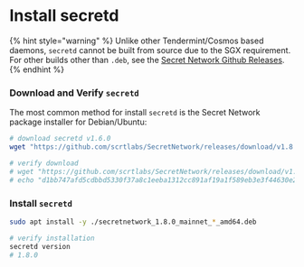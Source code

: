 # Install secretd

{% hint style="warning" %}
Unlike other Tendermint/Cosmos based daemons, `secretd` cannot be built from source due to the SGX requirement. For other builds other than `.deb`, see the [Secret Network Github Releases](https://github.com/scrtlabs/SecretNetwork/releases).
{% endhint %}

### Download and Verify `secretd`  <a href="#_1-download-the-secret-network-package-installer-for-debian-ubuntu" id="_1-download-the-secret-network-package-installer-for-debian-ubuntu"></a>

The most common method for install `secretd` is the Secret Network package installer for Debian/Ubuntu:

```bash
# download secretd v1.6.0
wget "https://github.com/scrtlabs/SecretNetwork/releases/download/v1.8.0/secretnetwork_1.8.0_mainnet_goleveldb_amd64.deb"

# verify download
# wget "https://github.com/scrtlabs/SecretNetwork/releases/download/v1.8.0/secretnetwork_1.8.0_mainnet_goleveldb_amd64.deb"
# echo "d1bb747afd5cdbbd5330f37a8c1eeba1312cc891af19a1f589eb3e3f44630e23 secretnetwork_1.8.0_mainnet_goleveldb_amd64.deb" | sha256sum --check
```

### Install `secretd` <a href="#_2-install-the-package" id="_2-install-the-package"></a>

```bash
sudo apt install -y ./secretnetwork_1.8.0_mainnet_*_amd64.deb

# verify installation
secretd version
# 1.8.0
```
